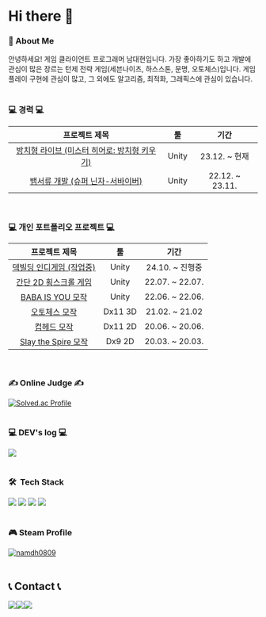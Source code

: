# Hi there 👋
### 💬 About Me  
안녕하세요!
게임 클라이언트 프로그래머 남대현입니다.
가장 좋아하기도 하고 개발에 관심이 많은 장르는 턴제 전략 게임(세븐나이츠, 하스스톤, 문명, 오토체스)입니다.
게임플레이 구현에 관심이 많고, 그 외에도 알고리즘, 최적화, 그래픽스에 관심이 있습니다.  
<br>

### 💻 경력 💻

|                        프로젝트 제목                         |     툴      |        기간         |
| :----------------------------------------------------------: | :---------: | :-----------------: |
| [방치형 라이브 (미스터 히어로: 방치형 키우기)](https://play.google.com/store/apps/details?id=com.MonsterPlanet.MrHero) | Unity | 23.12. ~ 현재 |
| [뱀서류 개발 (슈퍼 닌자-서바이버)](https://play.google.com/store/apps/details?id=com.MonsterPlanet.TowerGame&hl=ko) | Unity | 22.12. ~ 23.11. |
<br>

### 💻 개인 포트폴리오 프로젝트 💻

|                        프로젝트 제목                         |     툴      |        기간         |
| :----------------------------------------------------------: | :---------: | :-----------------: |
| [덱빌딩 인디게임 (작업중)](https://github.com/scvtzp/CardGame) | Unity | 24.10. ~ 진행중 |
| [간단 2D 횡스크롤 게임](https://github.com/2D-Roguelike-Start/RoguelikeGame) | Unity | 22.07. ~ 22.07. |
| [BABA IS YOU 모작](https://github.com/scvtzp/Baba) | Unity | 22.06. ~ 22.06. |
| [오토체스 모작](https://github.com/scvtzp/AutoChess) |  Dx11 3D   | 21.02. ~ 21.02 |
| [컵헤드 모작](https://github.com/scvtzp/CupHead) |  Dx11 2D   | 20.06. ~ 20.06. |
| [Slay the Spire 모작](https://github.com/scvtzp/SlaytheSpire) |  Dx9 2D   | 20.03. ~ 20.03. |
<br>

### ✍ Online Judge ✍
[![Solved.ac Profile](http://mazassumnida.wtf/api/v2/generate_badge?boj=scvtzp)](https://solved.ac/scvtzp/)
<br><br>

### 💻 DEV's log 💻
<div style="display:flex; flex-direction:row;">
    <a href="https://bighorn.tistory.com/">
        <img src="https://img.shields.io/badge/Tistory-000000?style=for-the-badge&logo=Tistory&logoColor=white"> 
    </a>
</div><br>

### 🛠 &nbsp;Tech Stack
<div>
  <img src="https://img.shields.io/badge/Unity-000000?style=flat-square&logo=Unity&logoColor=white"/>
  <img src="https://img.shields.io/badge/C%23-3f8324?style=flat-square&logo=C%20Sharp&logoColor=white"/> 
  <img src="https://img.shields.io/badge/C++-00599C?style=flat-square&logo=C%2B%2B&logoColor=white"/> 
  <img src="https://img.shields.io/badge/C-A8B9CC?style=flat-square&logo=C&logoColor=white"/>
<div><br>

### 🎮 Steam Profile
[![namdh0809](https://steam-stat.vercel.app/api?profileName=namdh0809)](https://steamcommunity.com/id/namdh0809)
<br><br>

## 📞 Contact 📞
<div style="display:flex; flex-direction:row;">
    <a href="mailto:scvtzp@gmail.com">
        <img src="https://img.shields.io/badge/Gmail-EA4335?style=for-the-badge&logo=Gmail&logoColor=white">
    </a>
    <a href="https://open.kakao.com/o/sIEh8dyc">
        <img src="https://img.shields.io/badge/KakaoTalk-FFCD00?style=for-the-badge&logoColor=black&logo=KakaoTalk">
    </a>
    <a href="https://www.instagram.com/_bighorn">
        <img src="https://img.shields.io/badge/Instagram-E4405F?style=for-the-badge&logo=Instagram&logoColor=white">
    </a>
</div><br>

<!--

<img src="https://img.shields.io/badge/Cocos2dX-55C2E1?style=flat-square&logo=Cocos&logoColor=white"/>
**scvtzp/scvtzp** is a :반짝임: _special_ :반짝임: repository because its `README.md` (this file) appears on your GitHub profile.
Here are some ideas to get you started:
- :망원경: I’m currently working on ...
- :새싹: I’m currently learning ...
- :댄서: I’m looking to collaborate on ...
- :생각하는_얼굴: I’m looking for help with ...
- :말풍선: Ask me about ...
- :우편함: How to reach me: ...
- :웃음: Pronouns: ...
- :번쩍: Fun fact: ...
-->

